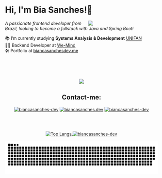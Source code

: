 <h1> Hi, I'm Bia Sanches!👋<br></h1>
<img align='right' src="https://c.tenor.com/KiQ71OnI4Q8AAAAC/tenor.gif" width="230">
<p><em>A passionate frontend developer from Brazil, looking to become a fullstack with Java and Spring Boot!</em><p>
<p>📚 I’m currently studying <b>Systems Analysis & Development</b> <a href="https://unifan.net.br/graduacao/analise-de-sistemas/?mod=EAD">UNIFAN</a><br>👨‍💻 Backend Developer at <a href="https://www.wemind.com.br/">We-Mind</a><br>🛠️ Portfolio at <a href="https://biancasanchesdev.me/">biancasanchesdev.me</a>
</em></p><br><br><br>
<p align="center">
  <a href="https://skillicons.dev">
    <img src="https://skillicons.dev/icons?i=java,ts,javascript,react,php,tailwind,spring,jest,git&theme=light" />
  </a>
</p>
<h2 align='center'>Contact-me:</h2>
<p align="center">
  <a href="https://linkedin.com/in/bianca-sanchesdev"><img align="center" src="https://skillicons.dev/icons?i=linkedin" alt="biancasanches-dev" height="30" width="40" /></a>
  <a href="mailto:biancasanches.dev@gmail.com"><img align="center" src="https://skillicons.dev/icons?i=gmail&theme=light" alt="biancasanches.dev" height="30" width="40" /></a>
  <a href="https://github.io/biancasanches-dev"><img align="center" src="https://skillicons.dev/icons?i=github" alt="biancasanches-dev" height="30" width="40" /></a>
</p>
<br>
<br>
<p align='center'>
  <a href="https://github.com/anuraghazra/github-readme-stats">
    <img height=200 align="center" src="https://github-readme-stats.vercel.app/api/top-langs/?username=biancasanches-dev&amp;layout=donut" alt="Top Langs">
  </a>
  <a href=""https://github.com/biancasanches-dev/github-readme-stats"">
    <img height=150 align="center" src="https://github-readme-stats.vercel.app/api?username=biancasanches-dev&show_icons=true&rank_icon=github&locale=en&hide=contribs,prs&show=prs_merged" alt="biancasanches-dev" />
  </a>
</p>

<p align='center'>
  <picture>
    <source media="(prefers-color-scheme: dark)" srcset="https://raw.githubusercontent.com/biancasanches-dev/biancasanches-dev/output/github-contribution-grid-snake-dark.svg" />
    <source media="(prefers-color-scheme: light)" srcset="https://raw.githubusercontent.com/biancasanches-dev/biancasanches-dev/output/github-contribution-grid-snake.svg" />
    <img alt="github-snake" src="https://raw.githubusercontent.com/biancasanches-dev/biancasanches-dev/output/github-contribution-grid-snake.svg" />
  </picture>
</p>

